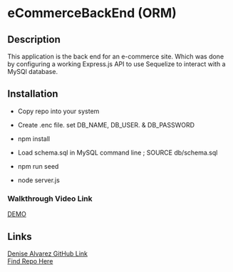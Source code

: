 # eCommerceBackEnd (ORM)

## Description

This application is the back end for an e-commerce site. Which was done by configuring a working Express.js API to use Sequelize to interact with a MySQl database.

## Installation 
* Copy repo into your system

* Create .enc file. set DB_NAME, DB_USER. & DB_PASSWORD

* npm install

* Load schema.sql in MySQL command line ; SOURCE db/schema.sql

* npm run seed

* node server.js

### Walkthrough Video Link

[DEMO](youtubelink)

## Links
[Denise Alvarez GitHub Link](https://github.com/denise-alvarez) <br/>
[Find Repo Here](https://github.com/denise-alvarez/eCommerceBackEnd.git)
